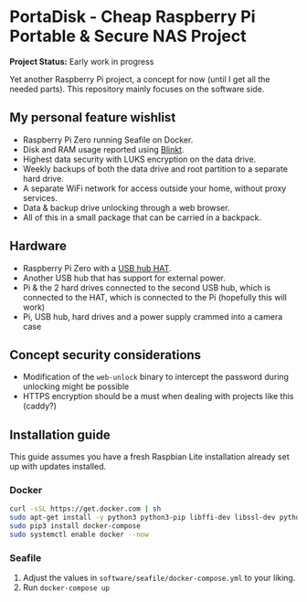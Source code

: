 # PortaDisk - Cheap Raspberry Pi Portable & Secure NAS Project

**Project Status:** Early work in progress

Yet another Raspberry Pi project, a concept for now (until I get all the needed parts). This repository mainly focuses on the software side.

## My personal feature wishlist

- Raspberry Pi Zero running Seafile on Docker.
- Disk and RAM usage reported using [Blinkt](https://thepihut.com/products/blinkt).
- Highest data security with LUKS encryption on the data drive.
- Weekly backups of both the data drive and root partition to a separate hard drive.
- A separate WiFi network for access outside your home, without proxy services.
- Data & backup drive unlocking through a web browser.
- All of this in a small package that can be carried in a backpack.

## Hardware

- Raspberry Pi Zero with a [USB hub HAT](https://www.waveshare.com/usb-hub-hat.htm).
- Another USB hub that has support for external power.
- Pi & the 2 hard drives connected to the second USB hub, which is connected to the HAT, which is connected to the Pi (hopefully this will work)
- Pi, USB hub, hard drives and a power supply crammed into a camera case

## Concept security considerations

- Modification of the `web-unlock` binary to intercept the password during unlocking might be possible
- HTTPS encryption should be a must when dealing with projects like this (caddy?)

## Installation guide

This guide assumes you have a fresh Raspbian Lite installation already set up with updates installed.

### Docker

```sh
curl -sSL https://get.docker.com | sh
sudo apt-get install -y python3 python3-pip libffi-dev libssl-dev python3-dev
sudo pip3 install docker-compose
sudo systemctl enable docker --now
```

### Seafile

1. Adjust the values in `software/seafile/docker-compose.yml` to your liking.
1. Run `docker-compose up`